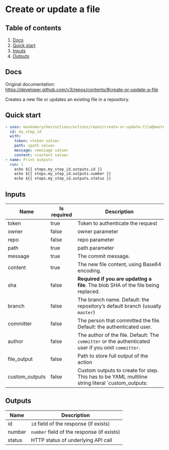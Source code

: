 # Create or update a file

## Table of contents

1. [Docs](#docs)
1. [Quick start](#quick-start)
1. [Inputs](#inputs)
1. [Outputs](#outputs)

<a name="quick-start" ></a>
## Docs

Original documentation: https://developer.github.com/v3/repos/contents/#create-or-update-a-file

Creates a new file or updates an existing file in a repository.


<a name="quick start" ></a>
## Quick start

```yaml
- uses: maxkomarychev/octions/octions/repos/create-or-update-file@master
  id: my_step_id
  with:
    token: <token value>
    path: <path value>
    message: <message value>
    content: <content value>
- name: Print outputs
  run: |
    echo ${{ steps.my_step_id.outputs.id }}
    echo ${{ steps.my_step_id.outputs.number }}
    echo ${{ steps.my_step_id.outputs.status }}
```


<a name="inputs" ></a>
## Inputs

| Name | Is required | Description |
|---|---|---|
|token|true|Token to authenticate the request
|owner|false|owner parameter
|repo|false|repo parameter
|path|true|path parameter
|message|true|The commit message.
|content|true|The new file content, using Base64 encoding.
|sha|false|**Required if you are updating a file**. The blob SHA of the file being replaced.
|branch|false|The branch name. Default: the repository’s default branch (usually `master`)
|committer|false|The person that committed the file. Default: the authenticated user.
|author|false|The author of the file. Default: The `committer` or the authenticated user if you omit `committer`.
|file_output|false|Path to store full output of the action
|custom_outputs|false|Custom outputs to create for step. This has to be YAML multiline string literal  `custom_outputs: |<newline> output_name:path.in.result`

<a name="outputs" ></a>
## Outputs

| Name | Description |
|---|---|
|id|`id` field of the response (if exists)|
|number|`number` field of the response (if exists)|
|status|HTTP status of underlying API call|

